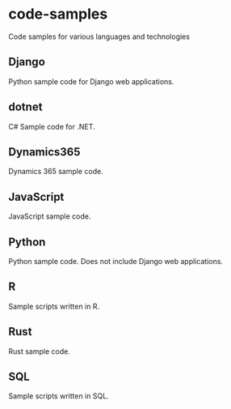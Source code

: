 # code-samples
Code samples for various languages and technologies

## Django
Python sample code for Django web applications.

## dotnet
C# Sample code for .NET.

## Dynamics365
Dynamics 365 sample code.

## JavaScript
JavaScript sample code.

## Python
Python sample code. Does not include Django web applications.

## R
Sample scripts written in R.

## Rust
Rust sample code.

## SQL
Sample scripts written in SQL.